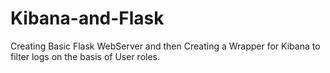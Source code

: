 # Kibana-and-Flask

Creating Basic Flask WebServer and then Creating a Wrapper for Kibana to filter logs on the basis of User roles.
